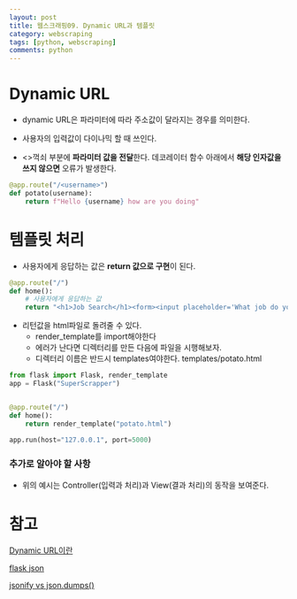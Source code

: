 ```yaml
---
layout: post
title: 웹스크래핑09. Dynamic URL과 템플릿
category: webscraping
tags: [python, webscraping]
comments: python
---
```


# Dynamic URL

- dynamic URL은 파라미터에 따라 주소값이 달라지는 경우를 의미한다.

- 사용자의 입력값이 다이나믹 할 때 쓰인다.

- <>꺽쇠 부분에 **파라미터 값을 전달**한다. 데코레이터 함수 아래에서 **해당 인자값을 쓰지 않으면** 오류가 발생한다.

```python
@app.route("/<username>")
def potato(username):
    return f"Hello {username} how are you doing"
```

# 템플릿 처리

- 사용자에게 응답하는 값은 **return 값으로 구현**이 된다.

```python
@app.route("/")
def home():
    # 사용자에게 응답하는 값
    return "<h1>Job Search</h1><form><input placeholder='What job do you want?' required/></form>"
```

- 리턴값을 html파일로 돌려줄 수 있다.
    - render_template를 import해야한다
    - 에러가 난다면 디렉터리를 만든 다음에 파일을 시행해보자.
    - 디렉터리 이름은 반드시 templates여야한다. templates/potato.html

```python
from flask import Flask, render_template
app = Flask("SuperScrapper")


@app.route("/")
def home():
    return render_template("potato.html")

app.run(host="127.0.0.1", port=5000)

```

### 추가로 알아야 할 사항

- 위의 예시는 Controller(입력과 처리)과 View(결과 처리)의 동작을 보여준다.


# 참고
[Dynamic URL이란](https://whatis.techtarget.com/definition/dynamic-URL)

[flask json](https://riptutorial.com/ko/flask/example/5832/http-%EC%9A%94%EC%B2%AD%EC%9C%BC%EB%A1%9C%EB%B6%80%ED%84%B0-json-%EC%88%98%EC%8B%A0%ED%95%98%EA%B8%B0)

[jsonify vs json.dumps()](https://stackoverflow.com/questions/7907596/json-dumps-vs-flask-jsonify)